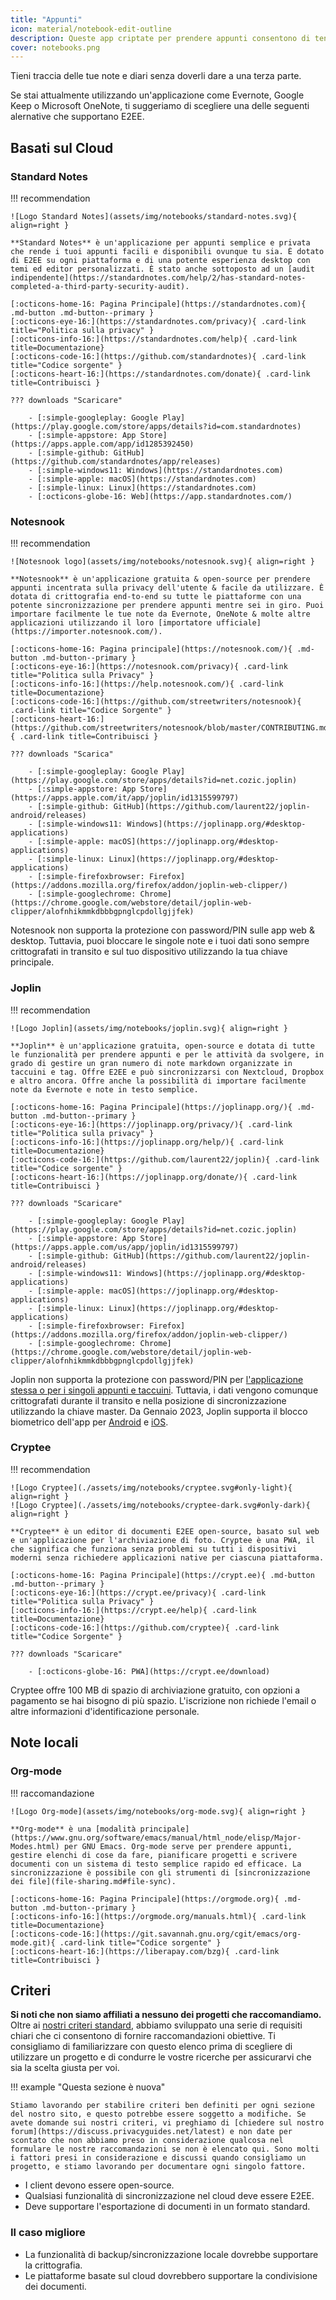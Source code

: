 ```yaml
---
title: "Appunti"
icon: material/notebook-edit-outline
description: Queste app criptate per prendere appunti consentono di tenere traccia dei propri appunti senza darli a terze parti.
cover: notebooks.png
---
```


Tieni traccia delle tue note e diari senza doverli dare a una terza parte.

Se stai attualmente utilizzando un'applicazione come Evernote, Google Keep o Microsoft OneNote, ti suggeriamo di scegliere una delle seguenti alernative che supportano E2EE.

## Basati sul Cloud

### Standard Notes

!!! recommendation

    ![Logo Standard Notes](assets/img/notebooks/standard-notes.svg){ align=right }
    
    **Standard Notes** è un'applicazione per appunti semplice e privata che rende i tuoi appunti facili e disponibili ovunque tu sia. È dotato di E2EE su ogni piattaforma e di una potente esperienza desktop con temi ed editor personalizzati. È stato anche sottoposto ad un [audit indipendente](https://standardnotes.com/help/2/has-standard-notes-completed-a-third-party-security-audit).
    
    [:octicons-home-16: Pagina Principale](https://standardnotes.com){ .md-button .md-button--primary }
    [:octicons-eye-16:](https://standardnotes.com/privacy){ .card-link title="Politica sulla privacy" }
    [:octicons-info-16:](https://standardnotes.com/help){ .card-link title=Documentazione}
    [:octicons-code-16:](https://github.com/standardnotes){ .card-link title="Codice sorgente" }
    [:octicons-heart-16:](https://standardnotes.com/donate){ .card-link title=Contribuisci }
    
    ??? downloads "Scaricare"
    
        - [:simple-googleplay: Google Play](https://play.google.com/store/apps/details?id=com.standardnotes)
        - [:simple-appstore: App Store](https://apps.apple.com/app/id1285392450)
        - [:simple-github: GitHub](https://github.com/standardnotes/app/releases)
        - [:simple-windows11: Windows](https://standardnotes.com)
        - [:simple-apple: macOS](https://standardnotes.com)
        - [:simple-linux: Linux](https://standardnotes.com)
        - [:octicons-globe-16: Web](https://app.standardnotes.com/)

### Notesnook

!!! recommendation

    ![Notesnook logo](assets/img/notebooks/notesnook.svg){ align=right }
    
    **Notesnook** è un'applicazione gratuita & open-source per prendere appunti incentrata sulla privacy dell'utente & facile da utilizzare. È dotata di crittografia end-to-end su tutte le piattaforme con una potente sincronizzazione per prendere appunti mentre sei in giro. Puoi importare facilmente le tue note da Evernote, OneNote & molte altre applicazioni utilizzando il loro [importatore ufficiale] (https://importer.notesnook.com/).
    
    [:octicons-home-16: Pagina principale](https://notesnook.com/){ .md-button .md-button--primary }
    [:octicons-eye-16:](https://notesnook.com/privacy){ .card-link title="Politica sulla Privacy" }
    [:octicons-info-16:](https://help.notesnook.com/){ .card-link title=Documentazione}
    [:octicons-code-16:](https://github.com/streetwriters/notesnook){ .card-link title="Codice Sorgente" }
    [:octicons-heart-16:](https://github.com/streetwriters/notesnook/blob/master/CONTRIBUTING.md){ .card-link title=Contribuisci }
    
    ??? downloads "Scarica"
    
        - [:simple-googleplay: Google Play](https://play.google.com/store/apps/details?id=net.cozic.joplin)
        - [:simple-appstore: App Store](https://apps.apple.com/it/app/joplin/id1315599797)
        - [:simple-github: GitHub](https://github.com/laurent22/joplin-android/releases)
        - [:simple-windows11: Windows](https://joplinapp.org/#desktop-applications)
        - [:simple-apple: macOS](https://joplinapp.org/#desktop-applications)
        - [:simple-linux: Linux](https://joplinapp.org/#desktop-applications)
        - [:simple-firefoxbrowser: Firefox](https://addons.mozilla.org/firefox/addon/joplin-web-clipper/)
        - [:simple-googlechrome: Chrome](https://chrome.google.com/webstore/detail/joplin-web-clipper/alofnhikmmkdbbbgpnglcpdollgjjfek)

Notesnook non supporta la protezione con password/PIN sulle app web & desktop. Tuttavia, puoi bloccare le singole note e i tuoi dati sono sempre crittografati in transito e sul tuo dispositivo utilizzando la tua chiave principale.

### Joplin

!!! recommendation

    ![Logo Joplin](assets/img/notebooks/joplin.svg){ align=right }
    
    **Joplin** è un'applicazione gratuita, open-source e dotata di tutte le funzionalità per prendere appunti e per le attività da svolgere, in grado di gestire un gran numero di note markdown organizzate in taccuini e tag. Offre E2EE e può sincronizzarsi con Nextcloud, Dropbox e altro ancora. Offre anche la possibilità di importare facilmente note da Evernote e note in testo semplice.
    
    [:octicons-home-16: Pagina Principale](https://joplinapp.org/){ .md-button .md-button--primary }
    [:octicons-eye-16:](https://joplinapp.org/privacy/){ .card-link title="Politica sulla privacy" }
    [:octicons-info-16:](https://joplinapp.org/help/){ .card-link title=Documentazione}
    [:octicons-code-16:](https://github.com/laurent22/joplin){ .card-link title="Codice sorgente" }
    [:octicons-heart-16:](https://joplinapp.org/donate/){ .card-link title=Contribuisci }
    
    ??? downloads "Scaricare"
    
        - [:simple-googleplay: Google Play](https://play.google.com/store/apps/details?id=net.cozic.joplin)
        - [:simple-appstore: App Store](https://apps.apple.com/us/app/joplin/id1315599797)
        - [:simple-github: GitHub](https://github.com/laurent22/joplin-android/releases)
        - [:simple-windows11: Windows](https://joplinapp.org/#desktop-applications)
        - [:simple-apple: macOS](https://joplinapp.org/#desktop-applications)
        - [:simple-linux: Linux](https://joplinapp.org/#desktop-applications)
        - [:simple-firefoxbrowser: Firefox](https://addons.mozilla.org/firefox/addon/joplin-web-clipper/)
        - [:simple-googlechrome: Chrome](https://chrome.google.com/webstore/detail/joplin-web-clipper/alofnhikmmkdbbbgpnglcpdollgjjfek)

Joplin non supporta la protezione con password/PIN per [l'applicazione stessa o per i singoli appunti e taccuini](https://github.com/laurent22/joplin/issues/289). Tuttavia, i dati vengono comunque crittografati durante il transito e nella posizione di sincronizzazione utilizzando la chiave master. Da Gennaio 2023, Joplin supporta il blocco biometrico dell'app per [Android](https://joplinapp.org/changelog_android/#android-v2-10-3-https-github-com-laurent22-joplin-releases-tag-android-v2-10-3-pre-release-2023-01-05t11-29-06z) e [iOS](https://joplinapp.org/changelog_ios/#ios-v12-10-2-https-github-com-laurent22-joplin-releases-tag-ios-v12-10-2-2023-01-20t17-41-13z).

### Cryptee

!!! recommendation

    ![Logo Cryptee](./assets/img/notebooks/cryptee.svg#only-light){ align=right }
    ![Logo Cryptee](./assets/img/notebooks/cryptee-dark.svg#only-dark){ align=right }
    
    **Cryptee** è un editor di documenti E2EE open-source, basato sul web e un'applicazione per l'archiviazione di foto. Cryptee è una PWA, il che significa che funziona senza problemi su tutti i dispositivi moderni senza richiedere applicazioni native per ciascuna piattaforma.
    
    [:octicons-home-16: Pagina Principale](https://crypt.ee){ .md-button .md-button--primary }
    [:octicons-eye-16:](https://crypt.ee/privacy){ .card-link title="Politica sulla Privacy" }
    [:octicons-info-16:](https://crypt.ee/help){ .card-link title=Documentazione}
    [:octicons-code-16:](https://github.com/cryptee){ .card-link title="Codice Sorgente" }
    
    ??? downloads "Scaricare"
    
        - [:octicons-globe-16: PWA](https://crypt.ee/download)

Cryptee offre 100 MB di spazio di archiviazione gratuito, con opzioni a pagamento se hai bisogno di più spazio. L'iscrizione non richiede l'email o altre informazioni d'identificazione personale.

## Note locali

### Org-mode

!!! raccomandazione

    ![Logo Org-mode](assets/img/notebooks/org-mode.svg){ align=right }
    
    **Org-mode** è una [modalità principale](https://www.gnu.org/software/emacs/manual/html_node/elisp/Major-Modes.html) per GNU Emacs. Org-mode serve per prendere appunti, gestire elenchi di cose da fare, pianificare progetti e scrivere documenti con un sistema di testo semplice rapido ed efficace. La sincronizzazione è possibile con gli strumenti di [sincronizzazione dei file](file-sharing.md#file-sync).
    
    [:octicons-home-16: Pagina Principale](https://orgmode.org){ .md-button .md-button--primary }
    [:octicons-info-16:](https://orgmode.org/manuals.html){ .card-link title=Documentazione}
    [:octicons-code-16:](https://git.savannah.gnu.org/cgit/emacs/org-mode.git){ .card-link title="Codice sorgente" }
    [:octicons-heart-16:](https://liberapay.com/bzg){ .card-link title=Contribuisci }

## Criteri

**Si noti che non siamo affiliati a nessuno dei progetti che raccomandiamo.** Oltre ai [ nostri criteri standard](about/criteria.md), abbiamo sviluppato una serie di requisiti chiari che ci consentono di fornire raccomandazioni obiettive. Ti consigliamo di familiarizzare con questo elenco prima di scegliere di utilizzare un progetto e di condurre le vostre ricerche per assicurarvi che sia la scelta giusta per voi.

!!! example "Questa sezione è nuova"

    Stiamo lavorando per stabilire criteri ben definiti per ogni sezione del nostro sito, e questo potrebbe essere soggetto a modifiche. Se avete domande sui nostri criteri, vi preghiamo di [chiedere sul nostro forum](https://discuss.privacyguides.net/latest) e non date per scontato che non abbiamo preso in considerazione qualcosa nel formulare le nostre raccomandazioni se non è elencato qui. Sono molti i fattori presi in considerazione e discussi quando consigliamo un progetto, e stiamo lavorando per documentare ogni singolo fattore.

- I client devono essere open-source.
- Qualsiasi funzionalità di sincronizzazione nel cloud deve essere E2EE.
- Deve supportare l'esportazione di documenti in un formato standard.

### Il caso migliore

- La funzionalità di backup/sincronizzazione locale dovrebbe supportare la crittografia.
- Le piattaforme basate sul cloud dovrebbero supportare la condivisione dei documenti.
